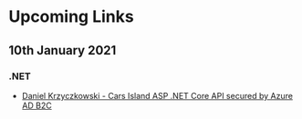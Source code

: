 # Upcoming Links

## 10th January 2021

### .NET
- [Daniel Krzyczkowski - Cars Island ASP .NET Core API secured by Azure AD B2C](https://daniel-krzyczkowski.github.io/Cars-Island-ASP-NET-Core-API-Secured-By-Azure-AD-B2C/)
